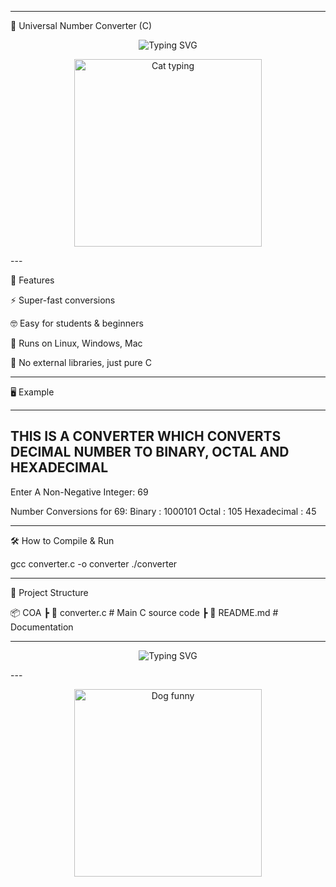 
---

🔢 Universal Number Converter (C)

<p align="center">
  <img src="https://readme-typing-svg.herokuapp.com?font=Fira+Code&size=24&pause=1000&color=00FF99&width=700&lines=Hello+Coder+%F0%9F%91%8B;Welcome+to+the+Universal+Number+Converter;Decimal+%E2%86%94+Binary+%E2%86%94+Octal+%E2%86%94+Hexadecimal;Warning%3A+Math+Magic+Inside+%F0%9F%9A%80" alt="Typing SVG" />
<p align="center">
  <img src="https://media.giphy.com/media/JIX9t2j0ZTN9S/giphy.gif" width="300px" alt="Cat typing"/>
</p>
---

🚀 Features

⚡ Super-fast conversions

🤓 Easy for students & beginners

🐧 Runs on Linux, Windows, Mac

🎉 No external libraries, just pure C



---

🖥️ Example

-----------------------------------------------------------------------------------------------
THIS IS A CONVERTER WHICH CONVERTS DECIMAL NUMBER TO BINARY, OCTAL AND HEXADECIMAL
-----------------------------------------------------------------------------------------------
Enter A Non-Negative Integer: 69

Number Conversions for 69:
Binary      : 1000101
Octal       : 105
Hexadecimal : 45


---

🛠️ How to Compile & Run

gcc converter.c -o converter
./converter


---

📂 Project Structure

📦 COA
 ┣ 📜 converter.c   # Main C source code
 ┣ 📜 README.md     # Documentation


---

<p align="center">
  <img src="https://readme-typing-svg.herokuapp.com?font=Fira+Code&size=22&pause=700&color=FF00FF&width=500&lines=Try+me+with+your+lucky+number+🍀;But+don’t+try+with+999999...+%F0%9F%98%B1" alt="Typing SVG" />
</p>  
---

<p align="center">
  <img src="https://media.giphy.com/media/l3vR0v8n4MkTITZuo/giphy.gif" width="300px" alt="Dog funny"/>
</p>

